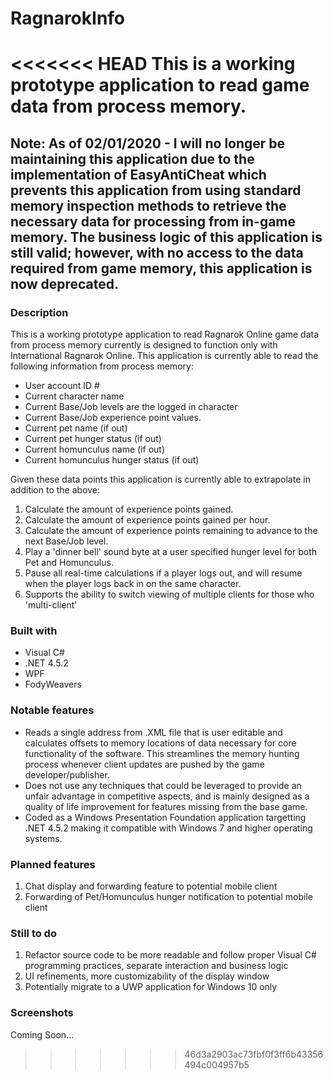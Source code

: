 # RagnarokInfo
<<<<<<< HEAD
This is a working prototype application to read game data from process memory.
=======
## Note: As of 02/01/2020 - I will no longer be maintaining this application due to the implementation of EasyAntiCheat which prevents this application from using standard memory inspection methods to retrieve the necessary data for processing from in-game memory. The business logic of this application is still valid; however, with no access to the data required from game memory, this application is now deprecated.
### Description
This is a working prototype application to read Ragnarok Online game data from process memory currently is designed to function only with International Ragnarok Online.
This application is currently able to read the following information from process memory:
  - User account ID #
  - Current character name
  - Current Base/Job levels are the logged in character
  - Current Base/Job experience point values.
  - Current pet name (if out)
  - Current pet hunger status (if out)
  - Current homunculus name (if out)
  - Current homunculus hunger status (if out)

Given these data points this application is currently able to extrapolate in addition to the above:
  1. Calculate the amount of experience points gained.
  2. Calculate the amount of experience points gained per hour.
  3. Calculate the amount of experience points remaining to advance to the next Base/Job level.
  4. Play a 'dinner bell' sound byte at a user specified hunger level for both Pet and Homunculus.
  5. Pause all real-time calculations if a player logs out, and will resume when the player logs back in on the same character.
  6. Supports the ability to switch viewing of multiple clients for those who 'multi-client'
  
### Built with
- Visual C#
- .NET 4.5.2
- WPF
- FodyWeavers

### Notable features
  - Reads a single address from .XML file that is user editable and calculates offsets to memory locations of data necessary for core functionality of the software. This streamlines the memory hunting process whenever client updates are pushed by the game developer/publisher.
  - Does not use any techniques that could be leveraged to provide an unfair advantage in competitive aspects, and is mainly designed as a quality of life improvement for features missing from the base game.
  - Coded as a Windows Presentation Foundation application targetting .NET 4.5.2 making it compatible with Windows 7 and higher operating systems.
  
### Planned features
  1. Chat display and forwarding feature to potential mobile client
  2. Forwarding of Pet/Homunculus hunger notification to potential mobile client

### Still to do
  1. Refactor source code to be more readable and follow proper Visual C# programming practices, separate interaction and business logic
  2. UI refinements, more customizability of the display window
  3. Potentially migrate to a UWP application for Windows 10 only

### Screenshots
Coming Soon...
>>>>>>> 46d3a2903ac73fbf0f3ff6b43356494c004957b5
